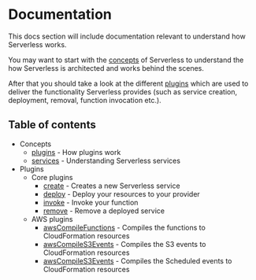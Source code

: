 # Documentation

This docs section will include documentation relevant to understand how Serverless works.

You may want to start with the [concepts](/docs/concepts) of Serverless to understand the how Serverless is architected and works behind
the scenes.

After that you should take a look at the different [plugins](/docs/plugins) which are used to deliver the functionality
Serverless provides (such as service creation, deployment, removal, function invocation etc.).

## Table of contents

- Concepts
  - [plugins](/docs/concepts/plugins.md) - How plugins work
  - [services](/docs/concepts/services.md) - Understanding Serverless services
- Plugins
  - Core plugins
    - [create](/docs/plugins/core/create.md) - Creates a new Serverless service
    - [deploy](/docs/plugins/core/deploy.md) - Deploy your resources to your provider
    - [invoke](/docs/plugins/core/invoke.md) - Invoke your function
    - [remove](/docs/plugins/core/remove.md) - Remove a deployed service
  - AWS plugins
    - [awsCompileFunctions](/docs/plugins/aws/awsCompileFunctions.md) - Compiles the functions to CloudFormation resources
    - [awsCompileS3Events](/docs/plugins/aws/awsCompileS3Events.md) - Compiles the S3 events to CloudFormation resources
    - [awsCompileS3Events](/docs/plugins/aws/awsCompileScheduledEvents.md) - Compiles the Scheduled events to CloudFormation resources
